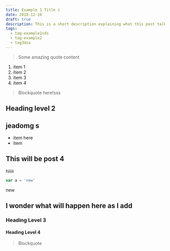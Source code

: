 ```yaml
---
title: Example 1 Title c
date: 2018-12-10
draft: true
description: This is a short description explaining what this post talks about
tags:
  - tag-example1sds
  - tag-example2
  - tag3dsa
---
```


> Some amazing quote content

1. item 1
2. item 2
3. item 3
4. item 4

> Blockquote here!sss

## Heading level 2

## jeadomg s

- item here
- item

## This will be post 4
hiiiii

```js
var a = 'new'
```

new

## I wonder what will happen here as I add

### Heading Level 3

#### Heading Level 4

> Blockquote